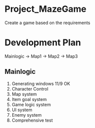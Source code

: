# Project_MazeGame
 Create a game based on the requirements

# Development Plan
Mainlogic -> Map1 -> Map2 -> Map3

## Mainlogic
1. Generating windows   11/9 OK
2. Character Control
3. Map system
4. Item goal system
5. Game logic system
6. UI system
7. Enemy system
8. Comprehensive test
